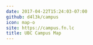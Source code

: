 ```yaml
---
date: 2017-04-22T15:24:03-07:00
github: d4l3k/campus
icon: map-o
site: https://campus.fn.lc
title: UBC Campus Map
---
```


